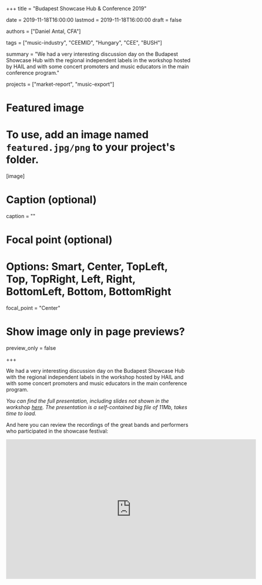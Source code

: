 +++
title = "Budapest Showcase Hub & Conference 2019"

date = 2019-11-18T16:00:00
lastmod = 2019-11-18T16:00:00
draft = false

authors = ["Daniel Antal, CFA"]

tags = ["music-industry", "CEEMID", "Hungary", "CEE", "BUSH"]

summary = "We had a very interesting discussion day on the Budapest Showcase Hub with the regional independent labels in the workshop hosted by HAIL and with some concert promoters and music educators in the main conference program."

projects = ["market-report", "music-export"]

# Featured image
# To use, add an image named `featured.jpg/png` to your project's folder. 
[image]
  # Caption (optional)
  caption = ""

  # Focal point (optional)
  # Options: Smart, Center, TopLeft, Top, TopRight, Left, Right, BottomLeft, Bottom, BottomRight
  focal_point = "Center"

  # Show image only in page previews?
  preview_only = false

+++

We had a very interesting discussion day on the Budapest Showcase Hub with the regional independent labels in the workshop hosted by HAIL and with some concert promoters and music educators in the main conference program. 

_You can find the full presentation, including slides not shown in the workshop [here](https://danielantal.eu/presentation/building-BUSH-2019). The presentation is a self-contained big file of 11Mb, takes time to load._

And here you can review the recordings of the great bands and performers who participated in the showcase festival:

<iframe src="https://open.spotify.com/embed/playlist/4DHRVFk6U3pQzYE0I2lpJT" width="680" height="380" frameborder="0" allowtransparency="true" allow="encrypted-media"></iframe>